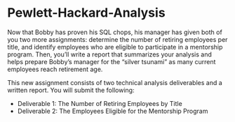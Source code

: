 # Pewlett-Hackard-Analysis

Now that Bobby has proven his SQL chops, his manager has given both of you two more assignments: determine the number of retiring employees per title, and identify employees who are eligible to participate in a mentorship program. Then, you’ll write a report that summarizes your analysis and helps prepare Bobby’s manager for the “silver tsunami” as many current employees reach retirement age.


This new assignment consists of two technical analysis deliverables and a written report. You will submit the following:
* Deliverable 1: The Number of Retiring Employees by Title
* Deliverable 2: The Employees Eligible for the Mentorship Program

